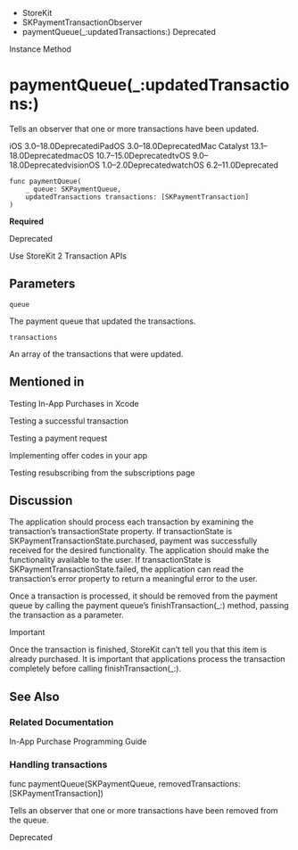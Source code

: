 

- StoreKit
- SKPaymentTransactionObserver
-  paymentQueue(\_:updatedTransactions:) Deprecated

Instance Method

# paymentQueue(\_:updatedTransactions:)

Tells an observer that one or more transactions have been updated.

iOS 3.0–18.0DeprecatediPadOS 3.0–18.0DeprecatedMac Catalyst 13.1–18.0DeprecatedmacOS 10.7–15.0DeprecatedtvOS 9.0–18.0DeprecatedvisionOS 1.0–2.0DeprecatedwatchOS 6.2–11.0Deprecated

``` source
func paymentQueue(
    _ queue: SKPaymentQueue,
    updatedTransactions transactions: [SKPaymentTransaction]
)
```

**Required**

Deprecated

Use StoreKit 2 Transaction APIs

## Parameters 

`queue`  

The payment queue that updated the transactions.

`transactions`  

An array of the transactions that were updated.

## Mentioned in 

Testing In-App Purchases in Xcode

Testing a successful transaction

Testing a payment request

Implementing offer codes in your app

Testing resubscribing from the subscriptions page

## Discussion

The application should process each transaction by examining the transaction’s transactionState property. If transactionState is SKPaymentTransactionState.purchased, payment was successfully received for the desired functionality. The application should make the functionality available to the user. If transactionState is SKPaymentTransactionState.failed, the application can read the transaction’s error property to return a meaningful error to the user.

Once a transaction is processed, it should be removed from the payment queue by calling the payment queue’s finishTransaction(_:) method, passing the transaction as a parameter.

Important

Once the transaction is finished, StoreKit can’t tell you that this item is already purchased. It is important that applications process the transaction completely before calling finishTransaction(_:).

## See Also

### Related Documentation

In-App Purchase Programming Guide

### Handling transactions

func paymentQueue(SKPaymentQueue, removedTransactions: [SKPaymentTransaction])

Tells an observer that one or more transactions have been removed from the queue.

Deprecated

